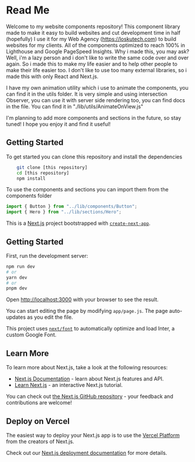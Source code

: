 # Read Me

Welcome to my website components repository! This component library made to make it easy to build websites and cut development time in half (hopefully)
I use it for my Web Agency (https://loskutech.com) to build websites for my clients. All of the components optimized to reach 100% in Lighthouse and Google PageSpeed Insights.
Why i made this, you may ask? Well, i'm a lazy person and i don't like to write the same code over and over again. So i made this to make my life easier and to help other people to make their life easier too. I don't like to use too many external libraries, so i made this with only React and Next.js.

I have my own animation utility which i use to animate the components, you can find it in the utils folder. It is very simple and using intersection Observer, you can use it with server side rendering too, you can find docs in the file. You can find it in "./lib/utils/AnimateOnView.js"

I'm planning to add more components and sections in the future, so stay tuned!
I hope you enjoy it and find it useful!

## Getting Started

To get started you can clone this repository and install the dependencies

```bash
    git clone [this repository]
    cd [this repository]
    npm install

```

To use the components and sections you can import them from the components folder

```javascript
import { Button } from "../lib/components/Button";
import { Hero } from "../lib/sections/Hero";
```

This is a [Next.js](https://nextjs.org/) project bootstrapped with [`create-next-app`](https://github.com/vercel/next.js/tree/canary/packages/create-next-app).

## Getting Started

First, run the development server:

```bash
npm run dev
# or
yarn dev
# or
pnpm dev
```

Open [http://localhost:3000](http://localhost:3000) with your browser to see the result.

You can start editing the page by modifying `app/page.js`. The page auto-updates as you edit the file.

This project uses [`next/font`](https://nextjs.org/docs/basic-features/font-optimization) to automatically optimize and load Inter, a custom Google Font.

## Learn More

To learn more about Next.js, take a look at the following resources:

- [Next.js Documentation](https://nextjs.org/docs) - learn about Next.js features and API.
- [Learn Next.js](https://nextjs.org/learn) - an interactive Next.js tutorial.

You can check out [the Next.js GitHub repository](https://github.com/vercel/next.js/) - your feedback and contributions are welcome!

## Deploy on Vercel

The easiest way to deploy your Next.js app is to use the [Vercel Platform](https://vercel.com/new?utm_medium=default-template&filter=next.js&utm_source=create-next-app&utm_campaign=create-next-app-readme) from the creators of Next.js.

Check out our [Next.js deployment documentation](https://nextjs.org/docs/deployment) for more details.
